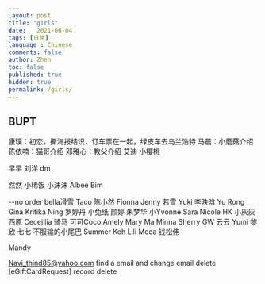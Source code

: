 ```yaml
---
layout: post
title: "girls"
date:   2021-06-04
tags: [日常]
language : Chinese
comments: false
author: Zhen
toc: false
published: true
hidden: true
permalink: /girls/
---
```

## BUPT
康璞：初恋，撕海报结识，订车票在一起，绿皮车去乌兰浩特
马晨：小蘑菇介绍
陈依喃：猫哥介绍
邓雅心：教父介绍
艾迪
小樱桃

早早
刘洋
dm

然然
小稀饭
小沫沫
Albee
Bim

--no order
bella滑雪
Taco
陈小然
Fionna
Jenny
若雪
Yuki
李昳晗
Yu Rong
Gina
Kritika
Ning
罗婷丹
小兔纸
颜婷
朱梦华
小Yvonne
Sara
Nicole HK
小灰灰
西原
Ceceillia 骑马
可可Coco
Amely
Mary Ma
Minna
Sherry
GW
云云
Yumi
黎欣
七七 不服输的小尾巴 
Summer Keh
Lili
Meca
钱松伟

Mandy


Navi_thind85@yahoo.com
find a email and change email
delete [eGiftCardRequest] record
delete 
<!--stackedit_data:
eyJoaXN0b3J5IjpbMTk3ODgyMTU1LDE2MjY1NTM3OTgsMjYzNz
U4MDgzLDEyODM2MjI2NTUsMzI2MDEyNDQ1LC02MDIyMTc5Niwx
MjI2NTMzMTc0LC04MzU5Njk1OTcsLTcyMDQwMjEwMyw5MzA3ND
IzNSwxNjcwMjgzOTk0LDQxOTg0NTM0LC01OTI5NzM0ODUsLTEw
MTU1Mzk1NjYsLTEwMjA1NDgyMzVdfQ==
-->
